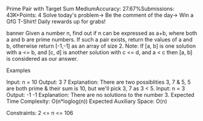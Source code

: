 Prime Pair with Target Sum
MediumAccuracy: 27.67%Submissions: 43K+Points: 4
Solve today's problem-> Be the comment of the day-> Win a GfG T-Shirt!
Daily rewards up for grabs!

banner
Given a number n, find out if n can be expressed as a+b, where both a and b are prime numbers. If such a pair exists, return the values of a and b, otherwise return [-1,-1] as an array of size 2.
Note: If [a, b] is one solution with a <= b, and [c, d] is another solution with c <= d, and a < c then  [a, b] is considered as our answer.

Examples

Input: n = 10
Output: 3 7
Explanation: There are two possiblities 3, 7 & 5, 5 are both prime & their sum is 10, but we'll pick 3, 7 as 3 < 5.
Input: n = 3
Output: -1 -1
Explanation: There are no solutions to the number 3.
Expected Time Complexity: O(n*loglog(n))
Expected Auxiliary Space: O(n)

Constraints:
2 <= n <= 106